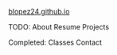 [blopez24.github.io](https://blopez24.github.io/)

TODO:
About
Resume
Projects

Completed:
Classes
Contact